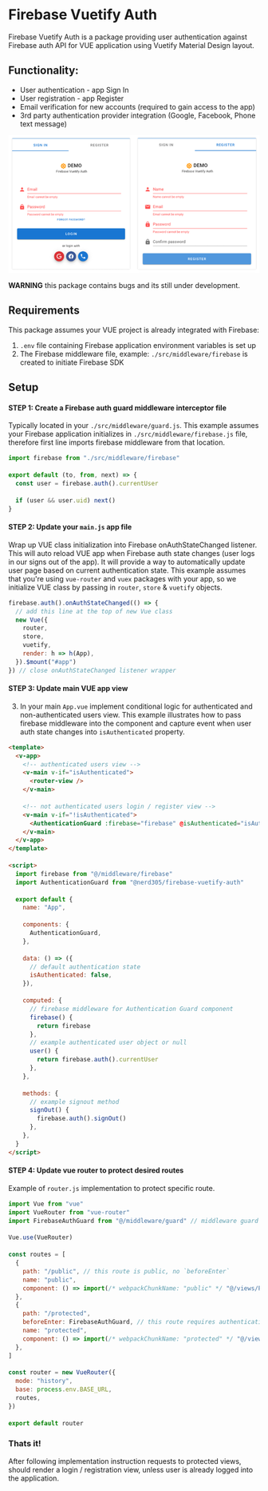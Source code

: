# Firebase Vuetify Auth

Firebase Vuetify Auth is a package providing user authentication against Firebase auth API for VUE application using Vuetify Material Design layout.

## Functionality:

- User authentication - app Sign In
- User registration - app Register
- Email verification for new accounts (required to gain access to the app)
- 3rd party authentication provider integration (Google, Facebook, Phone text message)

![Login Registration Example](./src/assets/auth-example.png)

**WARNING** this package contains bugs and its still under development.

## Requirements

This package assumes your VUE project is already integrated with Firebase:

1. `.env` file containing Firebase application environment variables is set up
2. The Firebase middleware file, example: `./src/middleware/firebase` is created to initiate Firebase SDK

## Setup

#### STEP 1: Create a Firebase auth guard middleware interceptor file

Typically located in your `./src/middleware/guard.js`.
This example assumes your Firebase application initializes in `./src/middleware/firebase.js` file, therefore
first line imports firebase middleware from that location.

```javascript
import firebase from "./src/middleware/firebase"

export default (to, from, next) => {
  const user = firebase.auth().currentUser

  if (user && user.uid) next()
}
```

#### STEP 2: Update your `main.js` app file

Wrap up VUE class initialization into Firebase onAuthStateChanged listener.
This will auto reload VUE app when Firebase auth state changes (user logs in our signs out of the app).
It will provide a way to automatically update user page based on current authentication state.
This example assumes that you're using `vue-router` and `vuex` packages with your app, so we initialize
VUE class by passing in `router`, `store` & `vuetify` objects.

```javascript
firebase.auth().onAuthStateChanged(() => {
  // add this line at the top of new Vue class
  new Vue({
    router,
    store,
    vuetify,
    render: h => h(App),
  }).$mount("#app")
}) // close onAuthStateChanged listener wrapper
```

#### STEP 3: Update main VUE app view

3. In your main `App.vue` implement conditional logic for authenticated and non-authenticated users view.
   This example illustrates how to pass firebase middleware into the component and capture event when user auth state changes into `isAuthenticated` property.

```html
<template>
  <v-app>
    <!-- authenticated users view -->
    <v-main v-if="isAuthenticated">
      <router-view />
    </v-main>

    <!-- not authenticated users login / register view -->
    <v-main v-if="!isAuthenticated">
      <AuthenticationGuard :firebase="firebase" @isAuthenticated="isAuthenticated = $event" />
    </v-main>
  </v-app>
</template>

<script>
  import firebase from "@/middleware/firebase"
  import AuthenticationGuard from "@nerd305/firebase-vuetify-auth"

  export default {
    name: "App",

    components: {
      AuthenticationGuard,
    },

    data: () => ({
      // default authentication state
      isAuthenticated: false,
    }),

    computed: {
      // firebase middleware for Authentication Guard component
      firebase() {
        return firebase
      },
      // example authenticated user object or null
      user() {
        return firebase.auth().currentUser
      },
    },

    methods: {
      // example signout method
      signOut() {
        firebase.auth().signOut()
      },
    },
  }
</script>
```

#### STEP 4: Update vue router to protect desired routes

Example of `router.js` implementation to protect specific route.

```javascript
import Vue from "vue"
import VueRouter from "vue-router"
import FirebaseAuthGuard from "@/middleware/guard" // middleware guard created in STEP 1

Vue.use(VueRouter)

const routes = [
  {
    path: "/public", // this route is public, no `beforeEnter`
    name: "public",
    component: () => import(/* webpackChunkName: "public" */ "@/views/Public.vue"), // example public route
  },
  {
    path: "/protected",
    beforeEnter: FirebaseAuthGuard, // this route requires authentication guard
    name: "protected",
    component: () => import(/* webpackChunkName: "protected" */ "@/views/Protected.vue"), // example protected route
  },
]

const router = new VueRouter({
  mode: "history",
  base: process.env.BASE_URL,
  routes,
})

export default router
```

### Thats it!

After following implementation instruction requests to protected views, should render a login / registration view, unless user is already logged into the application.
